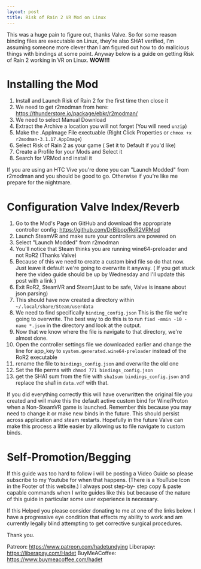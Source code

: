 ```yaml
---
layout: post
title: Risk of Rain 2 VR Mod on Linux
---
```


This was a huge pain to figure out, thanks Valve. So for some reason binding files are executable on Linux, they're also SHA1 verified, I'm assuming someone more clever than I am figured out how to do malicious things with bindings at some point. Anyway below is a guide on getting Risk of Rain 2 working in VR on Linux. **WOW!!!**


# Installing the Mod

1. Install and Launch Risk of Rain 2 for the first time then close it
2. We need to get r2modman from here: https://thunderstore.io/package/ebkr/r2modman/
3. We need to select Manual Download
4. Extract the Archive a location you will not forget (You will need `unzip`)
5. Make the .AppImage File exectuable (Right Click Properties or `chmox +x r2modman-3.1.17.AppImage`)
6. Select Risk of Rain 2 as your game ( Set it to Default if you'd like)
7. Create a Profile for your Mods and Select it
8. Search for VRMod and install it

If you are using an HTC Vive you're done you can "Launch Modded" from r2modman and you should be good to go. Otherwise if you're like me prepare for the nightmare.

# Configuration Valve Index/Reverb

1. Go to the Mod's Page on GitHub and download the appropriate controller config: https://github.com/DrBibop/RoR2VRMod
2. Launch SteamVR and make sure your controllers are powered on
3. Select "Launch Modded" from r2modman
4. You'll notice that Steam thinks you are running wine64-preloader and not RoR2 (Thanks Valve)
5. Because of this we need to create a custom bind file so do that now. Just leave it default we're going to overwrite it anyway. ( If you get stuck here the video guide should be up by Wednesday and I'll update this post with a link )
6. Exit RoR2, SteamVR and Steam(Just to be safe, Valve is insane about json parsing)
7. This should have now created a directory within `~/.local/share/Steam/userdata`
8. We need to find specifically `binding_config.json` This is the file we're going to overwrite. The best way to do this is to run `find -mmin -10 -name *.json` in the directory and look at the output.
9. Now that we know where the file is navigate to that directory, we're almost done.
10. Open the controller settings file we downloaded earlier and change the line for app_key to `system.generated.wine64-preloader` instead of the RoR2 executable
11. rename the file to `bindings_config.json` and overwrite the old one
11. Set the file perms with `chmod 771 bindings_config.json`
12. get the SHA1 sum from the file with `sha1sum bindings_config.json` and replace the sha1 in `data.vdf` with that.

If you did everything correctly this will have overwritten the original file you created and will make this the default active custom bind for Wine/Proton when a Non-SteamVR game is launched. Remember this because you may need to change it or make new binds in the future. This should persist across application and steam restarts. Hopefully in the future Valve can make this process a little easier by allowing us to file navigate to custom binds.

# Self-Promotion/Begging 

If this guide was too hard to follow i will be posting a Video Guide so please subscribe to my Youtube for when that happens. (There is a YouTube Icon in the Footer of this website.) I always post step-by- step copy & paste capable commands when I write guides like this but because of the nature of this guide in particular some user experience is necessary.

If this Helped you please consider donating to me at one of the links below. I have a progressive eye condition that effects my ability to work and am currently legally blind attempting to get corrective surgical procedures.

Thank you.


Patreon: https://www.patreon.com/hadetundying
Liberapay: https://liberapay.com/Hadet
BuyMeACoffee: https://www.buymeacoffee.com/hadet
